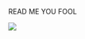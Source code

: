 READ ME YOU FOOL


![](https://i.kym-cdn.com/photos/images/newsfeed/000/127/841/95432744-b04b-43a8-9e39-a2b9d1454944.jpg)